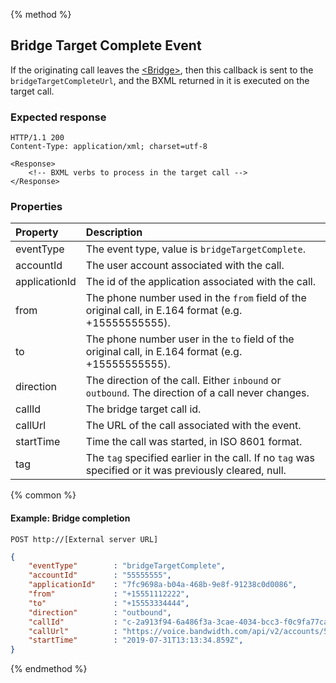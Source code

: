 {% method %}
##  Bridge Target Complete Event
If the originating call leaves the [&lt;Bridge&gt;](../verbs/bridge.md),
then this callback is sent to the `bridgeTargetCompleteUrl`,
and the BXML returned in it is executed on the target call.

### Expected response
```http
HTTP/1.1 200
Content-Type: application/xml; charset=utf-8

<Response>
    <!-- BXML verbs to process in the target call -->
</Response>
```

### Properties
| Property         | Description                                                                                               |
|:-----------------|:----------------------------------------------------------------------------------------------------------|
| eventType        | The event type, value is `bridgeTargetComplete`.                                                          |
| accountId        | The user account associated with the call.                                                                |
| applicationId    | The id of the application associated with the call.                                                       |
| from             | The phone number used in the `from` field of the original call, in E.164 format (e.g. +15555555555).      |
| to               | The phone number user in the `to` field of the original call, in E.164 format (e.g. +15555555555).        |
| direction        | The direction of the call. Either `inbound` or `outbound`. The direction of a call never changes.         |
| callId           | The bridge target call id.                                                                                |
| callUrl          | The URL of the call associated with the event.                                                            |
| startTime        | Time the call was started, in ISO 8601 format.                                                            |
| tag              | The `tag` specified earlier in the call. If no `tag` was specified or it was previously cleared, null.    |

{% common %}

#### Example: Bridge completion

```
POST http://[External server URL]
```

```json
{
	"eventType"        : "bridgeTargetComplete",
	"accountId"        : "55555555",
	"applicationId"    : "7fc9698a-b04a-468b-9e8f-91238c0d0086",
	"from"             : "+15551112222",
	"to"               : "+15553334444",
	"direction"        : "outbound",
	"callId"           : "c-2a913f94-6a486f3a-3cae-4034-bcc3-f0c9fa77ca2f",
	"callUrl"          : "https://voice.bandwidth.com/api/v2/accounts/55555555/calls/c-95ac8d6e-1a31c52e-b38f-4198-93c1-51633ec68f8d",
	"startTime"        : "2019-07-31T13:13:34.859Z",
}
```

{% endmethod %}
